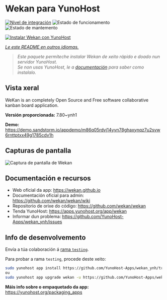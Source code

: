<!--
NOTA: Este README foi creado automáticamente por <https://github.com/YunoHost/apps/tree/master/tools/readme_generator>
NON debe editarse manualmente.
-->

# Wekan para YunoHost

[![Nivel de integración](https://apps.yunohost.org/badge/integration/wekan)](https://ci-apps.yunohost.org/ci/apps/wekan/)
![Estado de funcionamento](https://apps.yunohost.org/badge/state/wekan)
![Estado de mantemento](https://apps.yunohost.org/badge/maintained/wekan)

[![Instalar Wekan con YunoHost](https://install-app.yunohost.org/install-with-yunohost.svg)](https://install-app.yunohost.org/?app=wekan)

*[Le este README en outros idiomas.](./ALL_README.md)*

> *Este paquete permíteche instalar Wekan de xeito rápido e doado nun servidor YunoHost.*  
> *Se non usas YunoHost, le a [documentación](https://yunohost.org/install) para saber como instalalo.*

## Vista xeral

WeKan is an completely Open Source and Free software collaborative kanban board application.


**Versión proporcionada:** 7.80~ynh1

**Demo:** <https://demo.sandstorm.io/appdemo/m86q05rdvj14yvn78ghaxynqz7u2svw6rnttptxx49g1785cdv1h>

## Capturas de pantalla

![Captura de pantalla de Wekan](./doc/screenshots/screenshot.jpg)

## Documentación e recursos

- Web oficial da app: <https://wekan.github.io>
- Documentación oficial para admin: <https://github.com/wekan/wekan/wiki>
- Repositorio de orixe do código: <https://github.com/wekan/wekan>
- Tenda YunoHost: <https://apps.yunohost.org/app/wekan>
- Informar dun problema: <https://github.com/YunoHost-Apps/wekan_ynh/issues>

## Info de desenvolvemento

Envía a túa colaboración á [rama `testing`](https://github.com/YunoHost-Apps/wekan_ynh/tree/testing).

Para probar a rama `testing`, procede deste xeito:

```bash
sudo yunohost app install https://github.com/YunoHost-Apps/wekan_ynh/tree/testing --debug
ou
sudo yunohost app upgrade wekan -u https://github.com/YunoHost-Apps/wekan_ynh/tree/testing --debug
```

**Máis info sobre o empaquetado da app:** <https://yunohost.org/packaging_apps>
